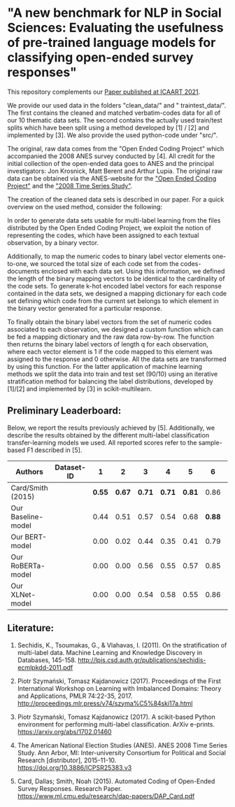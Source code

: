 # "A new benchmark for NLP in Social Sciences: Evaluating the usefulness of pre-trained language models for classifying open-ended survey responses"

This repository complements our [Paper published at ICAART 2021](https://doi.org/10.5220/0010255108660873). 

We provide our used data in the folders "clean_data/" and " traintest_data/". The first contains the cleaned
and matched verbatim-codes data for all of our 10 thematic data sets. The second contains
the actually used train/test splits which have been split using a method developed by [1] / [2]
and implemented by [3]. We also provide the used python-code under "src/". 

The original, raw data comes from the "Open Ended Coding Project" which accompanied the 2008 
ANES survey conducted by [4]. All credit for the initial collection of the open-ended data 
goes to ANES and the principal investigators: Jon Krosnick, Matt Berent and Arthur Lupia.
The original raw data can be obtained via the ANES-website for the ["Open Ended Coding Project"](https://electionstudies.org/2008-open-ended-coding-project/)
and the ["2008 Time Series Study"](https://electionstudies.org/data-center/2008-time-series-study/).

The creation of the cleaned data sets is described in our paper. For a quick overview
on the used method, consider the following: 

In order to generate data sets usable for multi-label learning from the files distributed 
by the Open Ended Coding Project, we exploit the notion of representing the codes, which 
have been assigned to each textual observation, by a binary vector. 

Additionally, to map the numeric codes to binary label vector elements one-to-one, 
we sourced the total size of each code set from the codes-documents enclosed with each data set. 
Using this information, we defined the length of the binary mapping vectors to be identical to 
the cardinality of the code sets. To generate k-hot encoded label vectors for each response contained 
in the data sets, we designed a mapping dictionary for each code set defining which code from the current
set belongs to which element in the binary vector generated for a particular response. 

To finally obtain the binary label vectors from the set of numeric codes associated to each observation, 
we designed a custom function which can be fed a mapping dictionary and the raw data row-by-row. 
The function then returns the binary label vectors of length q for each observation, where each vector 
element is 1 if the code mapped to this element was assigned to the response and 0 otherwise. All the 
data sets are transformed by using this function. For the latter application of machine learning methods
we split the data into train and test set (90/10) using an iterative stratification method for balancing
the label distributions, developed by [1]/[2] and implemented by [3] in scikit-multilearn.

## Preliminary Leaderboard: 

Below, we report the results previously achieved by [5]. Additionally, we describe
the results obtained by the different multi-label classification transfer-learning models 
we used. All reported scores refer to the sample-based F1 described in [5].

Authors | Dataset-ID | 1 | 2 | 3 | 4 | 5 | 6 | 7 | 8 | 9 | 10 |
--------|------------|---|---|---|---|---|---|---|---|---|---|
Card/Smith (2015)| |**0.55**|**0.67**|**0.71**|**0.71**|**0.81**|0.86|0.94|0.96|**0.93**|**0.96**|
Our Baseline-model| |0.44|0.51|0.57|0.54|0.68|**0.88**|0.92|0.95|0.90|0.91|
Our BERT-model | |0.00|0.02|0.44|0.35|0.41|0.79|0.94|0.95|0.91|0.93|
Our RoBERTa-model | |0.00|0.00|0.56|0.55|0.57|0.85|0.95|0.97|**0.93**|0.94|
Our XLNet-model | |0.00|0.00|0.54|0.58|0.55|0.86|**0.96**|**0.98**|0.91|0.92|


## Literature:
 
1. Sechidis, K., Tsoumakas, G., & Vlahavas, I. (2011). On the stratification of multi-label data. Machine Learning and Knowledge Discovery in Databases, 145-158. http://lpis.csd.auth.gr/publications/sechidis-ecmlpkdd-2011.pdf

2. Piotr Szymański, Tomasz Kajdanowicz (2017). Proceedings of the First International Workshop on Learning with Imbalanced Domains: Theory and Applications, PMLR 74:22-35, 2017. http://proceedings.mlr.press/v74/szyma%C5%84ski17a.html

3. Piotr Szymański, Tomasz Kajdanowicz (2017). A scikit-based Python environment for performing multi-label classification. ArXiv e-prints. https://arxiv.org/abs/1702.01460

4. The American National Election Studies (ANES). ANES 2008 Time Series Study. Ann Arbor, MI: Inter-university Consortium for Political and Social Research [distributor], 2015-11-10. https://doi.org/10.3886/ICPSR25383.v3

5. Card, Dallas; Smith, Noah (2015). Automated Coding of Open-Ended Survey Responses. Research Paper. https://www.ml.cmu.edu/research/dap-papers/DAP_Card.pdf



